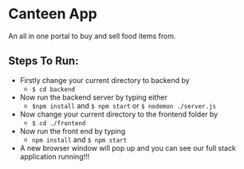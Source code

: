 # Canteen App 

An all in one portal to buy and sell food items from.


## **Steps To Run:**

- Firstly change your current directory to backend by
  - `$ cd backend`
- Now run the backend server by typing either
  - `$npm install` and `$ npm start` or `$ nodemon ./server.js`
- Now change your current directory to the frontend folder by  
  - `$ cd ./frontend`
- Now run the front end by typing
  - `npm install` and `$ npm start`
- A new browser window will pop up and you can see our full stack application running!!!